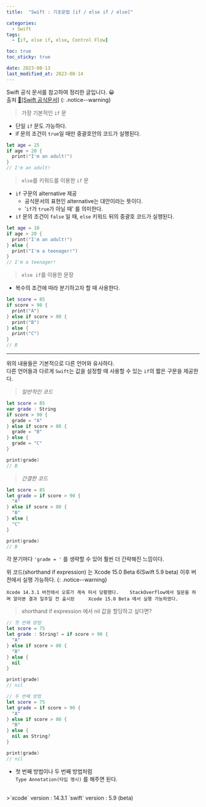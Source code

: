 ```yaml
---
title:  "Swift : 기초문법 [if / else if / else]" 

categories:
  - Swift
tags:
  - [if, else if, else, Control Flow]

toc: true
toc_sticky: true

date: 2023-08-13
last_modified_at: 2023-08-14
---
```


Swift 공식 문서를 참고하여 정리한 글입니다. 😀    
출처 [🍎[Swift 공식문서]](https://www.swift.org/documentation/)
{: .notice--warning}


>가장 기본적인 `if` 문   

- 단일 `if` 문도 가능하다.
- if 문의 조건이 `true`일 때만 중괄호안의 코드가 실행된다.


```swift
let age = 25
if age > 20 {
  print("I'm an adult!")
}
// I'm an adult!
```

>`else`를 키워드를 이용한 `if` 문

- `if` 구문의 alternative 제공
  - 공식문서의 표현인 alternative는 대안이라는 뜻이다.
  - '`if`가 `true`가 아닐 때' 를 의미한다.
- `if` 문의 조건이 `false` 일 때, `else` 키워드 뒤의 중괄호 코드가 실행된다.

```swift
let age = 10
if age > 20 {
  print("I'm an adult!")
} else {
  print("I'm a teenager!")
}
// I'm a teenager!
```

>`else if`를 이용한 문장

- 복수의 조건에 따라 분기하고자 할 때 사용한다.   


```swift
let score = 85
if score > 90 {
  print("A")
} else if score > 80 {
  print("B")
} else {
  print("C")
}
// B
```
<hr>

위의 내용들은 기본적으로 다른 언어와 유사하다.   
다른 언어들과 다르게 `Swift`는 값을 설정할 때 사용할 수 있는 `if`의 짧은 구문을 제공한다. 

>*일반적인 코드*  

```swift
let score = 85
var grade : String
if score > 90 {
  grade = "A"
} else if score > 80 {
  grade = "B"
} else {
  grade = "C"
}

print(grade)
// B
```
>*간결한 코드*

```swift
let score = 85
let grade = if score > 90 {
  "A"
} else if score > 80 {
  "B"
} else {
  "C"
}

print(grade)
// B
```
각 분기마다 `'grade = '` 를 생략할 수 있어 훨씬 더 간략해진 느낌이다.

위 코드(shorthand if expression) 는 Xcode 15.0 Beta 6(Swift 5.9 beta) 이후 버전에서 실행 가능하다.
{: .notice--warning}


`Xcode 14.3.1 버전에서 오류가 계속 떠서 당황했다.   
StackOverflow에서 질문을 하며 알아본 결과 일주일 전 출시된    
Xcode 15.0 Beta 에서 실행 가능하였다.`

>shorthand if expression 에서 nil 값을 할당하고 싶다면?

```swift
// 첫 번째 방법
let score = 75
let grade : String? = if score > 90 {
  "A"
} else if score > 80 {
  "B"
} else {
  nil
}

print(grade)
// nil
```

```swift
// 두 번째 방법
let score = 75
let grade = if score > 90 {
  "A"
} else if score > 80 {
  "B"
} else {
  nil as String?
}

print(grade)
// nil
```
- 첫 번째 방법이나 두 번째 방법처럼 <br>`Type Annotation(타입 명시)` 를 해주면 된다.

<br>
>`xcode` version : 14.3.1   
`swift` version : 5.9 (beta)